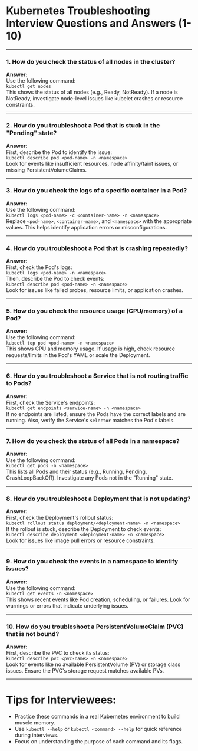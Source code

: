 # Kubernetes Troubleshooting Interview Questions and Answers (1-10)

---

### **1. How do you check the status of all nodes in the cluster?**
**Answer:**  
Use the following command:  
`kubectl get nodes`  
This shows the status of all nodes (e.g., Ready, NotReady). If a node is NotReady, investigate node-level issues like kubelet crashes or resource constraints.

---

### **2. How do you troubleshoot a Pod that is stuck in the "Pending" state?**
**Answer:**  
First, describe the Pod to identify the issue:  
`kubectl describe pod <pod-name> -n <namespace>`  
Look for events like insufficient resources, node affinity/taint issues, or missing PersistentVolumeClaims.

---

### **3. How do you check the logs of a specific container in a Pod?**
**Answer:**  
Use the following command:  
`kubectl logs <pod-name> -c <container-name> -n <namespace>`  
Replace `<pod-name>`, `<container-name>`, and `<namespace>` with the appropriate values. This helps identify application errors or misconfigurations.

---

### **4. How do you troubleshoot a Pod that is crashing repeatedly?**
**Answer:**  
First, check the Pod's logs:  
`kubectl logs <pod-name> -n <namespace>`  
Then, describe the Pod to check events:  
`kubectl describe pod <pod-name> -n <namespace>`  
Look for issues like failed probes, resource limits, or application crashes.

---

### **5. How do you check the resource usage (CPU/memory) of a Pod?**
**Answer:**  
Use the following command:  
`kubectl top pod <pod-name> -n <namespace>`  
This shows CPU and memory usage. If usage is high, check resource requests/limits in the Pod's YAML or scale the Deployment.

---

### **6. How do you troubleshoot a Service that is not routing traffic to Pods?**
**Answer:**  
First, check the Service's endpoints:  
`kubectl get endpoints <service-name> -n <namespace>`  
If no endpoints are listed, ensure the Pods have the correct labels and are running. Also, verify the Service's `selector` matches the Pod's labels.

---

### **7. How do you check the status of all Pods in a namespace?**
**Answer:**  
Use the following command:  
`kubectl get pods -n <namespace>`  
This lists all Pods and their status (e.g., Running, Pending, CrashLoopBackOff). Investigate any Pods not in the "Running" state.

---

### **8. How do you troubleshoot a Deployment that is not updating?**
**Answer:**  
First, check the Deployment's rollout status:  
`kubectl rollout status deployment/<deployment-name> -n <namespace>`  
If the rollout is stuck, describe the Deployment to check events:  
`kubectl describe deployment <deployment-name> -n <namespace>`  
Look for issues like image pull errors or resource constraints.

---

### **9. How do you check the events in a namespace to identify issues?**
**Answer:**  
Use the following command:  
`kubectl get events -n <namespace>`  
This shows recent events like Pod creation, scheduling, or failures. Look for warnings or errors that indicate underlying issues.

---

### **10. How do you troubleshoot a PersistentVolumeClaim (PVC) that is not bound?**
**Answer:**  
First, describe the PVC to check its status:  
`kubectl describe pvc <pvc-name> -n <namespace>`  
Look for events like no available PersistentVolume (PV) or storage class issues. Ensure the PVC's storage request matches available PVs.

---

# **Tips for Interviewees:**
- Practice these commands in a real Kubernetes environment to build muscle memory.
- Use `kubectl --help` or `kubectl <command> --help` for quick reference during interviews.
- Focus on understanding the purpose of each command and its flags.